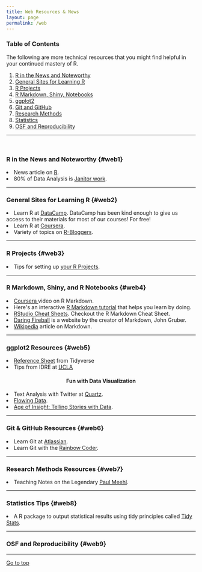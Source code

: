 ```yaml
---
title: Web Resources & News
layout: page
permalink: /web
---
```



### Table of Contents

The following are more technical resources that you might find helpful in your continued mastery of R.  

1. [R in the News and Noteworthy](#web1)
2. [General Sites for Learning R](#web2)
3. [R Projects](#web3)
4. [R Markdown, Shiny, Notebooks](#web4)
5. [ggplot2](#web5)
6. [Git and GitHub](#web6)
7. [Research Methods](#web7)
7. [Statistics](#web8)
8. [OSF and Reproducibility](#web9)

*****

<br>

### R in the News and Noteworthy {#web1}

<li>News article on <a  href="http://www.nytimes.com/2009/01/07/technology/business-computing/07program.html">R</a>.</li>  

<li>80% of Data Analysis is <a  href="https://www.nytimes.com/2014/08/18/technology/for-big-data-scientists-hurdle-to-insights-is-janitor-work.html?_r=0">Janitor work</a>.</li>  

*****

### General Sites for Learning R {#web2}

<li>Learn R at <a  href="https://www.datacamp.com/">DataCamp</a>. DataCamp has been kind enough to give us access to their materials for most of our courses! For free!</li>
<li>Learn R at <a  href="https://www.coursera.org/">Coursera</a>.</li>
<li>Variety of topics on <a  href="https://www.r-bloggers.com">R-Bloggers</a>.</li>

*****

### R Projects {#web3}

<li>Tips for setting up <a  href="https://kkulma.github.io/2018-03-18-Prime-Hints-for-Running-a-data-project-in-R/">your R Projects</a>.</li>

*****

### R Markdown, Shiny, and R Notebooks {#web4}

<li><a  href="https://www.coursera.org/learn/reproducible-research/lecture/5NzHN/r-markdown">Coursera </a> video on R Markdown.</li>
<li>Here's an interactive <a  href="https://www.markdowntutorial.com/">R Markdown tutorial</a> that helps you learn by doing.</li>
<li><a  href="https://www.rstudio.com/resources/cheatsheets/">RStudio Cheat Sheets</a>. Checkout the R Markdown Cheat Sheet.</li>  
<li><a  href="https://daringfireball.net/projects/markdown/basics">Daring Fireball</a> is a website by the creator of Markdown, John Gruber.</li>
<li><a  href="https://en.wikipedia.org/wiki/Markdown">Wikipedia</a> article on Markdown.</li> 

*****

### ggplot2 Resources {#web5}

<li><a  href="http://ggplot2.tidyverse.org/reference/index.html">Reference Sheet</a> from Tidyverse</li>

<li>Tips from IDRE at <a  href="https://stats.idre.ucla.edu/r/seminars/ggplot2_intro/">UCLA</a></li>

<center><h4>Fun with Data Visualization</h4></center>

<li>Text Analysis with Twitter at <a  href="https://qz.com/862325/the-great-american-word-mapper/#int/words=dinner_supper&smoothing=3">Quartz</a>.</li>
<li><a  href="http://flowingdata.com/">Flowing Data</a>.</li>
<li><a  href="https://www.youtube.com/watch?v=TA_tNh0LMEs">Age of Insight: Telling Stories with Data</a>.</li> 

*****

### Git & GitHub Resources {#web6}

<li>Learn Git at <a  href="https://www.atlassian.com/git/tutorials/learn-git-with-bitbucket-cloud">Atlassian</a>.</li>  
<li>Learn Git with the <a  href="https://www.youtube.com/watch?v=BCQHnlnPusY">Rainbow Coder</a>.</li>  

*****

### Research Methods Resources {#web7}

<li>Teaching Notes on the Legendary <a href="http://psychbrief.com/category/meehl-lectures/">Paul Meehl</a>.</li>  

*****

### Statistics Tips {#web8}

<li>A R package to output statistical results using tidy principles called <a href="https://github.com/WillemSleegers/tidystats">Tidy Stats</a>.</li>  

*****

### OSF and Reproducibility {#web9}


*****

<a href="#">Go to top</a>



